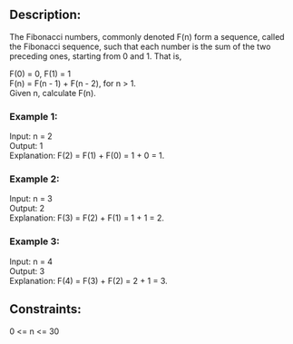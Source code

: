 ## Description:
The Fibonacci numbers, commonly denoted F(n) form a sequence, called the Fibonacci sequence, such that each number is the sum of the two preceding ones, starting from 0 and 1. That is,
  
F(0) = 0, F(1) = 1  
F(n) = F(n - 1) + F(n - 2), for n > 1.  
Given n, calculate F(n).    
  
 

### Example 1:  

Input: n = 2  
Output: 1  
Explanation: F(2) = F(1) + F(0) = 1 + 0 = 1.    
### Example 2:  

Input: n = 3  
Output: 2  
Explanation: F(3) = F(2) + F(1) = 1 + 1 = 2.    
### Example 3:  

Input: n = 4  
Output: 3  
Explanation: F(4) = F(3) + F(2) = 2 + 1 = 3.    
 

## Constraints:  

0 <= n <= 30
